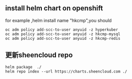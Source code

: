 ## install helm chart on openshift

for example ,helm install name "hkcmp",you should 
```
oc adm policy add-scc-to-user anyuid -z hyperkuber
oc adm policy add-scc-to-user anyuid -z hkcmp-mysql
oc adm policy add-scc-to-user anyuid -z hkcmp-redis
```


## 更新sheencloud repo
```
helm package  ./ 
helm repo index --url https://charts.sheencloud.com ./
```
